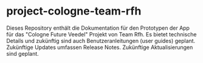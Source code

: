# project-cologne-team-rfh
Dieses Repository enthält die Dokumentation für den Prototypen der App für das "Cologne Future Veedel" Projekt von Team Rfh. Es bietet technische Details und zukünftig sind auch Benutzeranleitungen (user guides) geplant. Zukünftige Updates umfassen Release Notes. Zukünftige Aktualisierungen sind geplant.
